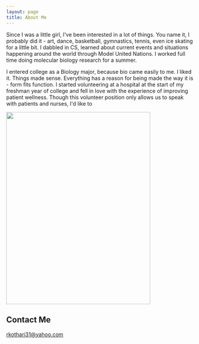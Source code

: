 ```yaml
---
layout: page
title: About Me
---
```


Since I was a little girl, I've been interested in a lot of things. You name it, I probably did it - art, dance, basketball, gymnastics, tennis, even ice skating for a little bit. I dabbled in CS, learned about current events and situations happening around the world through Model United Nations. I worked full time doing molecular biology research for a summer.

I entered college as a Biology major, because bio came easily to me. I liked it. Things made sense. Everything has a reason for being made the way it is - form fits function. I started volunteering at a hospital at the start of my freshman year of college and fell in love with the experience of improving patient wellness. Though this volunteer position only allows us to speak with patients and nurses, I'd like to 

<img src="https://user-images.githubusercontent.com/32120002/45859799-dbd78700-bd18-11e8-8dfe-71fd6f950196.jpg" height="512.25" width="384.25">

## Contact Me
rkothari31@yahoo.com
